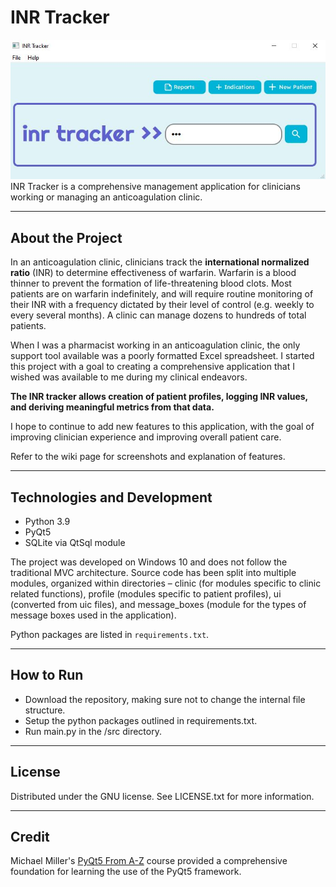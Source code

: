 # INR Tracker

<img src = "resource/screenshot/main.JPG"><br>
INR Tracker is a comprehensive management application for clinicians working or managing an anticoagulation clinic.

<hr>

<h2> About the Project</h2>
In an anticoagulation clinic, clinicians track the <b>international normalized ratio</b> (INR) to determine effectiveness of 
warfarin. Warfarin is a blood thinner to prevent the formation of life-threatening blood clots. 
Most patients are on warfarin indefinitely, and will require routine monitoring of their INR with a frequency dictated 
by their level of control (e.g. weekly to every several months).  A clinic can manage dozens to hundreds of total 
patients.

When I was a pharmacist working in an anticoagulation clinic, the only support tool available was a poorly formatted 
Excel spreadsheet. I started this project with a goal to creating a comprehensive application that I wished was 
available to me during my clinical endeavors. 

<b>The INR tracker allows creation of patient profiles, logging INR values, 
and deriving meaningful metrics from that data. </b>

I hope to continue to add new features to this application, with the 
goal of improving clinician experience and improving overall patient care.

Refer to the wiki page for screenshots and explanation of features.

<hr>

<h2>Technologies and Development</h2>
<ul>
<li>Python 3.9</li>
<li>PyQt5</li>
<li>SQLite via QtSql module</li>
</ul>

The project was developed on Windows 10 and does not follow the traditional MVC architecture. Source code has been 
split into multiple modules, organized within directories – clinic (for modules specific to clinic related functions), 
profile (modules specific to patient profiles), ui (converted from uic files), and message_boxes (module for the 
types of message boxes used in the application). 

Python packages are listed in `requirements.txt`.

<hr>
<h2>How to Run</h2>
<ul>
<li>Download the repository, making sure not to change the internal file structure.</li>
<li>Setup the python packages outlined in requirements.txt.</li>
<li>Run main.py in the /src directory.</li>
</ul>

<hr>

<h2>License</h2>
Distributed under the GNU license. See LICENSE.txt for more information.

<hr>

<h2>Credit</h2>
Michael Miller's <a href="https://www.udemy.com/course/pyqt5-from-a-z/">PyQt5 From A-Z</a> course provided a comprehensive foundation for learning the use of the PyQt5 framework.
